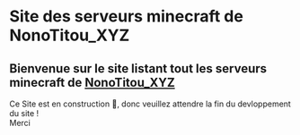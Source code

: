 # Site des serveurs minecraft de NonoTitou_XYZ
<h2>Bienvenue sur le site listant tout les serveurs minecraft de <a href="https://www.youtube.com/channel/UCH5f22AEYvdyoyKT7isNwFA">NonoTitou_XYZ</a></h2>
<p>Ce Site est en construction 🚧, donc veuillez attendre la fin du devloppement du site !
  </br>
  Merci </p>
